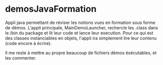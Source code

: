 # demosJavaFormation

Appli java permettant de réviser les notions vues en formation sous forme de démos. 
L'appli principale, MainDemoLauncher, rechercle les .class dans le /bin du package et lit leur code et lance leur execution. 
Pour ce qui est des classes instanciables en objets, l'appli ira simplement lire leur contenu (code encore à écrire). 

Il me reste à mettre au propre beaucoup de fichiers démos éxécutables, et les commenter. 